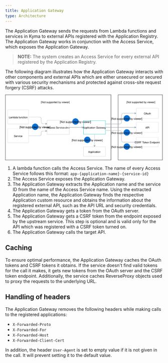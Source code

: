 ```yaml
---
title: Application Gateway
type: Architecture
---
```


The Application Gateway sends the requests from Lambda functions and services in Kyma to external APIs registered with the Application Registry. The Application Gateway works in conjunction with the Access Service, which exposes the Application Gateway.

>**NOTE:** The system creates an Access Service for every external API registered by the Application Registry.

The following diagram illustrates how the Application Gateway interacts with other components and external APIs
which are either unsecured or secured with various security mechanisms and protected against cross-site request forgery (CSRF) attacks.

![Application Gateway Diagram](./assets/003-architecture-proxy-service.svg)

1. A lambda function calls the Access Service. The name of every Access Service follows this format: `app-{application-name}-{service-id}`
2. The Access Service exposes the Application Gateway.
3. The Application Gateway extracts the Application name and the service ID from the name of the Access Service name. Using the extracted Application name, the Application Gateway finds the respective Application custom resource and obtains the information about the registered external API, such as the API URL and security credentials.
4. The Application Gateway gets a token from the OAuth server.
5. The Application Gateway gets a CSRF token from the endpoint exposed by the upstream service. This step is optional and is valid only for the API which was registered with a CSRF token turned on.
6. The Application Gateway calls the target API.

## Caching

To ensure optimal performance, the Application Gateway caches the OAuth tokens and CSRF tokens it obtains. If the service doesn't find valid tokens for the call it makes, it gets new tokens from the OAuth server and the CSRF token endpoint.
Additionally, the service caches ReverseProxy objects used to proxy the requests to the underlying URL.

## Handling of headers

The Application Gateway removes the following headers while making calls to the registered applications:

- `X-Forwarded-Proto`
- `X-Forwarded-For`
- `X-Forwarded-Host`
- `X-Forwarded-Client-Cert`

In addition, the header `User-Agent` is set to empty value if it is not given in the call. It will prevent setting it to the default value.

